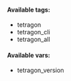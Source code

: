#### Available tags:
- tetragon
- tetragon_cli
- tetragon_all

#### Available vars:
- tetragon_version
